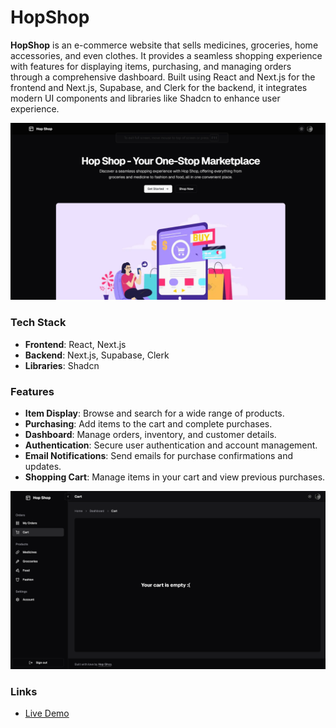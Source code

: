 # HopShop

**HopShop** is an e-commerce website that sells medicines, groceries, home accessories, and even clothes. It provides a seamless shopping experience with features for displaying items, purchasing, and managing orders through a comprehensive dashboard. Built using React and Next.js for the frontend and Next.js, Supabase, and Clerk for the backend, it integrates modern UI components and libraries like Shadcn to enhance user experience.

![HopShop Screenshot](hop1.png)

### Tech Stack

- **Frontend**: React, Next.js
- **Backend**: Next.js, Supabase, Clerk
- **Libraries**: Shadcn

### Features

- **Item Display**: Browse and search for a wide range of products.
- **Purchasing**: Add items to the cart and complete purchases.
- **Dashboard**: Manage orders, inventory, and customer details.
- **Authentication**: Secure user authentication and account management.
- **Email Notifications**: Send emails for purchase confirmations and updates.
- **Shopping Cart**: Manage items in your cart and view previous purchases.

![HopShop Screenshot](hop2.png)

### Links

- [Live Demo](your-live-demo-link)

